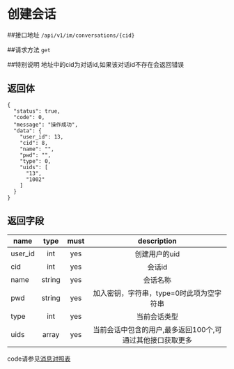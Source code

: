 # 创建会话

##接口地址
`/api/v1/im/conversations/{cid}`

##请求方法
`get`

##特别说明
地址中的cid为对话id,如果该对话id不存在会返回错误

## 返回体
```json5
{
  "status": true,
  "code": 0,
  "message": "操作成功",
  "data": {
    "user_id": 13,
    "cid": 8,
    "name": "",
    "pwd": "",
    "type": 0,
    "uids": [
      "13",
      "1002"
    ]
  }
}
```
## 返回字段
| name     | type     | must     | description |
|----------|:--------:|:--------:|:--------:|
|user_id			|int		|yes		|创建用户的uid|
|cid		|int		|yes		|会话id|
|name		|string	   | yes		 |会话名称|
|pwd		|string	   | yes		 |加入密钥，字符串，type=0时此项为空字符串|
|type  		| int      | yes      | 当前会话类型|
|uids		|array	   | yes		 |当前会话中包含的用户,最多返回100个,可通过其他接口获取更多|

code请参见[消息对照表](消息对照表.md)
